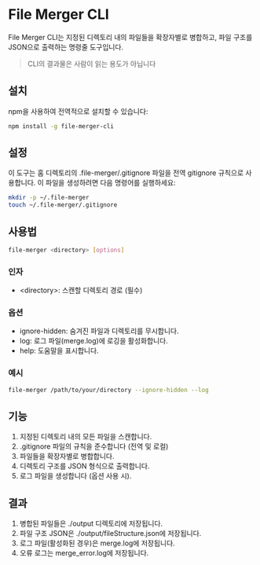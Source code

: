 # File Merger CLI

File Merger CLI는 지정된 디렉토리 내의 파일들을 확장자별로 병합하고, 파일 구조를 JSON으로 출력하는 명령줄 도구입니다.

> CLI의 결과물은 사람이 읽는 용도가 아닙니다 
## 설치

npm을 사용하여 전역적으로 설치할 수 있습니다:

```bash
npm install -g file-merger-cli
```
## 설정
이 도구는 홈 디렉토리의 .file-merger/.gitignore 파일을 전역 gitignore 규칙으로 사용합니다.
이 파일을 생성하려면 다음 명령어를 실행하세요:
```bash
mkdir -p ~/.file-merger
touch ~/.file-merger/.gitignore
```
## 사용법
```bash
file-merger <directory> [options]
```
### 인자

- \<directory\>: 스캔할 디렉토리 경로 (필수)

### 옵션

- ignore-hidden: 숨겨진 파일과 디렉토리를 무시합니다.
- log: 로그 파일(merge.log)에 로깅을 활성화합니다.
- help: 도움말을 표시합니다.
### 예시
```bash
file-merger /path/to/your/directory --ignore-hidden --log
```
## 기능
1. 지정된 디렉토리 내의 모든 파일을 스캔합니다.
2. .gitignore 파일의 규칙을 준수합니다 (전역 및 로컬)
3. 파일들을 확장자별로 병합합니다.
4. 디렉토리 구조를 JSON 형식으로 출력합니다.
5. 로그 파일을 생성합니다 (옵션 사용 시).
## 결과
1. 병합된 파일들은 ./output 디렉토리에 저장됩니다.
2. 파일 구조 JSON은 ./output/fileStructure.json에 저장됩니다.
3. 로그 파일(활성화된 경우)은 merge.log에 저장됩니다.
4. 오류 로그는 merge_error.log에 저장됩니다.